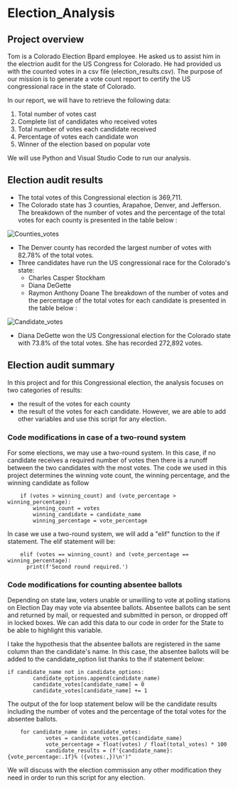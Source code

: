 # Election_Analysis

## Project overview

Tom is a Colorado Election Bpard employee. He asked us to assist him in the electrion audit for the US Congress for Colorado. He had provided us with the counted votes in a csv file (election_results.csv). The purpose of our mission is to generate a vote count report to certify the US congressional race in the state of Colorado. 

In our report, we will have to retrieve the following data:
1. Total number of votes cast
2. Complete list of candidates who received votes
3. Total number of votes each candidate received
4. Percentage of votes each candidate won
5. Winner of the election based on popular vote

We will use Python and Visual Studio Code to run our analysis. 

## Election audit results

* The total votes of this Congressional election is 369,711.
* The Colorado state has 3 counties, Arapahoe, Denver, and Jefferson. The breakdown of the number of votes and the percentage of the total votes for each county is presented in the table below :

![Counties_votes](https://user-images.githubusercontent.com/85641189/124458362-7c748580-dd52-11eb-9fed-acced07d65cd.png)

* The Denver county has recorded the largest number of votes with 82.78% of the total votes.
* Three candidates have run the US congressional race for the Colorado's state: 
  * Charles Casper Stockham
  * Diana DeGette
  * Raymon Anthony Doane
The breakdown of the number of votes and the percentage of the total votes for each candidate is presented in the table below :

![Candidate_votes](https://user-images.githubusercontent.com/85641189/124459297-a1b5c380-dd53-11eb-9351-64f118c888ff.png)

* Diana DeGette won the US Congressional election for the Colorado state with 73.8% of the total votes. She has recorded 272,892 votes.

## Election audit summary

In this project and for this Congressional election, the analysis focuses on two categories of results:
* the result of the votes for each county
* the result of the votes for each candidate.
However, we are able to add other variables and use this script for any election. 

### Code modifications in case of a two-round system
For some elections, we may use a two-round system. In this case, if no candidate receives a required number of votes then there is a runoff between the two candidates with the most votes. 
The code we used in this project determines the winning vote count, the winning percentage, and the winning candidate as follow

        if (votes > winning_count) and (vote_percentage > winning_percentage):
            winning_count = votes
            winning_candidate = candidate_name
            winning_percentage = vote_percentage

In case we use a two-round system, we will add a "elif" function to the if statement. The elif statement will be:

        elif (votes == winning_count) and (vote_percentage == winning_percentage):
          print(f'Second round required.')
          
### Code modifications for counting absentee ballots
Depending on state law, voters unable or unwilling to vote at polling stations on Election Day may vote via absentee ballots. Absentee ballots can be sent and returned by mail, or requested and submitted in person, or dropped off in locked boxes. We can add this data to our code in order for the State to be able to highlight this variable. 

I take the hypothesis that the absentee ballots are registered in the same column than the candidate's name. In this case, the absentee ballots will be added to the candidate_option list thanks to the if statement below:

    if candidate_name not in candidate_options:
            candidate_options.append(candidate_name)
            candidate_votes[candidate_name] = 0
            candidate_votes[candidate_name] += 1

The output of the for loop statement below will be the candidate results including the number of votes and the percentage of the total votes for the absentee ballots.            
```
    for candidate_name in candidate_votes:
            votes = candidate_votes.get(candidate_name)
            vote_percentage = float(votes) / float(total_votes) * 100
            candidate_results = (f'{candidate_name}: {vote_percentage:.1f}% ({votes:,})\n')"
```
        
We will discuss with the election commission any other modification they need in order to run this script for any election.
